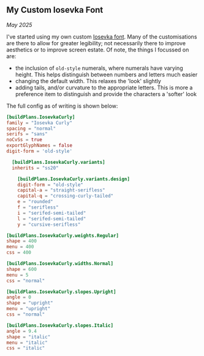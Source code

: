 ## My Custom Iosevka Font

_May 2025_

I've started using my own custom [Iosevka font](https://github.com/NoRaincheck/Iosevka-Curly). Many of the customisations are there to allow for greater legibility; not necessarily there to improve aesthetics or to improve screen estate. Of note, the things I focussed on are:

- the inclusion of `old-style` numerals, where numerals have varying height. This helps distinguish between numbers and letters much easier
- changing the default width. This relaxes the 'look' slightly
- adding tails, and/or curvature to the appropriate letters. This is more a preference item to distinguish and provide the characters a 'softer' look

The full config as of writing is shown below:

```toml
[buildPlans.IosevkaCurly]
family = "Iosevka Curly"
spacing = "normal"
serifs = "sans"
noCvSs = true
exportGlyphNames = false
digit-form = 'old-style'

  [buildPlans.IosevkaCurly.variants]
  inherits = "ss20"

    [buildPlans.IosevkaCurly.variants.design]
    digit-form = "old-style"
    capital-a = "straight-serifless"
    capital-q = "crossing-curly-tailed"
    e = "rounded"
    f = "serifless"
    i = "serifed-semi-tailed"
    l = "serifed-semi-tailed"
    y = "cursive-serifless"

[buildPlans.IosevkaCurly.weights.Regular]
shape = 400
menu = 400
css = 400

[buildPlans.IosevkaCurly.widths.Normal]
shape = 600
menu = 5
css = "normal"

[buildPlans.IosevkaCurly.slopes.Upright]
angle = 0
shape = "upright"
menu = "upright"
css = "normal"

[buildPlans.IosevkaCurly.slopes.Italic]
angle = 9.4
shape = "italic"
menu = "italic"
css = "italic"
```


